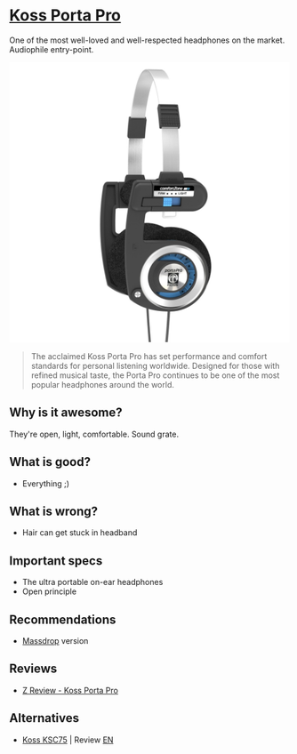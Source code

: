 # [Koss Porta Pro](https://www.koss.com/headphones/on-ear-headphones/porta-pro)

One of the most well-loved and well-respected headphones on the market. Audiophile entry-point.

![img](koss_porta_pro.jpg)

> The acclaimed Koss Porta Pro has set performance and comfort standards for personal listening worldwide. Designed for those with refined musical taste, the Porta Pro continues to be one of the most popular headphones around the world.

## Why is it awesome?
They're open, light, comfortable. Sound grate.

## What is good?
- Everything ;)

## What is wrong?
- Hair can get stuck in headband

## Important specs
- The ultra portable on-ear headphones
- Open principle

## Recommendations
- [Massdrop](https://www.massdrop.com/buy/massdrop-x-koss-porta-pro-x-headphones) version

## Reviews
- [Z Review - Koss Porta Pro](https://youtu.be/BLeax2paFp8)

## Alternatives
- [Koss KSC75](https://www.koss.com/headphones/ear-clip/ksc75) | Review [EN](https://youtu.be/mx540xJ0ieY?t=1024)
